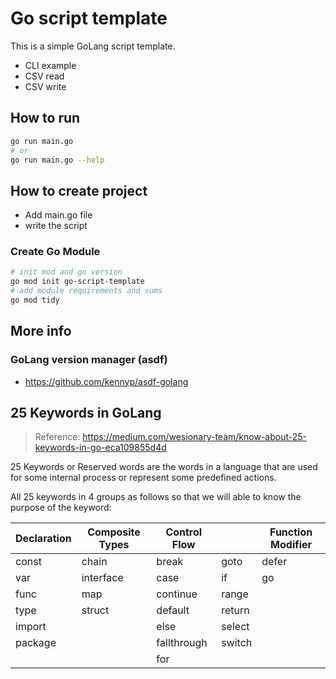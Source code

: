 # Go script template

This is a simple GoLang script template.

* CLI example
* CSV read
* CSV write

## How to run

```sh
go run main.go
# or
go run main.go --help
```

## How to create project

* Add main.go file
* write the script

### Create Go Module

```sh
# init mod and go version
go mod init go-script-template
# add module requirements and sums
go mod tidy
```

## More info

### GoLang version manager (asdf)

* https://github.com/kennyp/asdf-golang

## 25 Keywords in GoLang

> Reference: https://medium.com/wesionary-team/know-about-25-keywords-in-go-eca109855d4d

25 Keywords or Reserved words are the words in a language that are used for some internal process or represent some predefined actions.

All 25 keywords in 4 groups as follows so that we will able to know the purpose of the keyword:

| Declaration | Composite Types | Control Flow |        | Function Modifier |
|-------------|-----------------|--------------|--------|-------------------|
| const       | chain           | break        | goto   | defer
| var         | interface       | case         | if     | go
| func        | map             | continue     | range  |
| type        | struct          | default      | return |
| import      |                 | else         | select |
| package     |                 | fallthrough  | switch |
|             |                 | for          |        |

